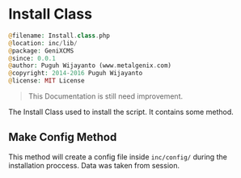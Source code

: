 # Install Class

```php
@filename: Install.class.php
@location: inc/lib/
@package: GeniXCMS
@since: 0.0.1
@author: Puguh Wijayanto (www.metalgenix.com)
@copyright: 2014-2016 Puguh Wijayanto
@license: MIT License
```

> This Documentation is still need improvement.

The Install Class used to install the script. It contains some method. 

## Make Config Method

This method will create a config file inside `inc/config/` during the installation proccess. Data was taken from session. 

